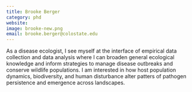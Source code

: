 ```yaml
---
title: Brooke Berger
category: phd
website:
image: brooke-new.png
email: brooke.berger@colostate.edu
---
```


As a disease ecologist, I see myself at the interface of empirical data collection and data analysis where I can broaden general ecological knowledge and inform strategies to manage disease outbreaks and conserve wildlife populations. I am interested in how host population dynamics, biodiversity, and human disturbance alter patters of pathogen persistence and emergence across landscapes.
